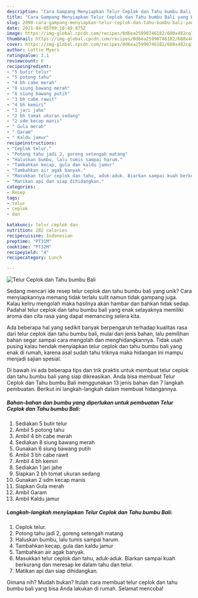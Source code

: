 ```yaml
---
description: "Cara Gampang Menyiapkan Telur Ceplok dan Tahu bumbu Bali yang Bisa Manjain Lidah"
title: "Cara Gampang Menyiapkan Telur Ceplok dan Tahu bumbu Bali yang Bisa Manjain Lidah"
slug: 2098-cara-gampang-menyiapkan-telur-ceplok-dan-tahu-bumbu-bali-yang-bisa-manjain-lidah
date: 2021-04-05T09:10:49.875Z
image: https://img-global.cpcdn.com/recipes/0d6ea25990746182/680x482cq70/telur-ceplok-dan-tahu-bumbu-bali-foto-resep-utama.jpg
thumbnail: https://img-global.cpcdn.com/recipes/0d6ea25990746182/680x482cq70/telur-ceplok-dan-tahu-bumbu-bali-foto-resep-utama.jpg
cover: https://img-global.cpcdn.com/recipes/0d6ea25990746182/680x482cq70/telur-ceplok-dan-tahu-bumbu-bali-foto-resep-utama.jpg
author: Lottie Myers
ratingvalue: 3.1
reviewcount: 6
recipeingredient:
- "5 butir telur"
- "5 potong tahu"
- "4 bh cabe merah"
- "8 siung bawang merah"
- "6 siung bawang putih"
- "3 bh cabe rawit"
- "4 bh kemiri"
- "1 jari jahe"
- "2 bh tomat ukuran sedang"
- "2 sdm kecap manis"
- " Gula merah"
- " Garam"
- " Kaldu jamur"
recipeinstructions:
- "Ceplok telur."
- "Potong tahu jadi 2, goreng setengah matang"
- "Haluskan bumbu, lalu tumis sampai harum."
- "Tambahkan kecap, gula dan kaldu jamur"
- "Tambahkan air agak banyak."
- "Masukkan telur ceplok dan tahu, aduk-aduk. Biarkan sampai kuah berkurang dan meresap ke dalam tahu dan telur."
- "Matikan api dan siap dihidangkan."
categories:
- Resep
tags:
- telur
- ceplok
- dan

katakunci: telur ceplok dan 
nutrition: 282 calories
recipecuisine: Indonesian
preptime: "PT31M"
cooktime: "PT32M"
recipeyield: "4"
recipecategory: Lunch

---
```



![Telur Ceplok dan Tahu bumbu Bali](https://img-global.cpcdn.com/recipes/0d6ea25990746182/680x482cq70/telur-ceplok-dan-tahu-bumbu-bali-foto-resep-utama.jpg)

Sedang mencari ide resep telur ceplok dan tahu bumbu bali yang unik? Cara menyiapkannya memang tidak terlalu sulit namun tidak gampang juga. Kalau keliru mengolah maka hasilnya akan hambar dan bahkan tidak sedap. Padahal telur ceplok dan tahu bumbu bali yang enak selayaknya memiliki aroma dan cita rasa yang dapat memancing selera kita.



Ada beberapa hal yang sedikit banyak berpengaruh terhadap kualitas rasa dari telur ceplok dan tahu bumbu bali, mulai dari jenis bahan, lalu pemilihan bahan segar sampai cara mengolah dan menghidangkannya. Tidak usah pusing kalau hendak menyiapkan telur ceplok dan tahu bumbu bali yang enak di rumah, karena asal sudah tahu triknya maka hidangan ini mampu menjadi sajian spesial.


Di bawah ini ada beberapa tips dan trik praktis untuk membuat telur ceplok dan tahu bumbu bali yang siap dikreasikan. Anda bisa membuat Telur Ceplok dan Tahu bumbu Bali menggunakan 13 jenis bahan dan 7 langkah pembuatan. Berikut ini langkah-langkah dalam membuat hidangannya.

<!--inarticleads1-->

##### Bahan-bahan dan bumbu yang diperlukan untuk pembuatan Telur Ceplok dan Tahu bumbu Bali:

1. Sediakan 5 butir telur
1. Ambil 5 potong tahu
1. Ambil 4 bh cabe merah
1. Sediakan 8 siung bawang merah
1. Gunakan 6 siung bawang putih
1. Ambil 3 bh cabe rawit
1. Ambil 4 bh kemiri
1. Sediakan 1 jari jahe
1. Siapkan 2 bh tomat ukuran sedang
1. Gunakan 2 sdm kecap manis
1. Siapkan  Gula merah
1. Ambil  Garam
1. Ambil  Kaldu jamur




<!--inarticleads2-->

##### Langkah-langkah menyiapkan Telur Ceplok dan Tahu bumbu Bali:

1. Ceplok telur.
1. Potong tahu jadi 2, goreng setengah matang
1. Haluskan bumbu, lalu tumis sampai harum.
1. Tambahkan kecap, gula dan kaldu jamur
1. Tambahkan air agak banyak.
1. Masukkan telur ceplok dan tahu, aduk-aduk. Biarkan sampai kuah berkurang dan meresap ke dalam tahu dan telur.
1. Matikan api dan siap dihidangkan.




Gimana nih? Mudah bukan? Itulah cara membuat telur ceplok dan tahu bumbu bali yang bisa Anda lakukan di rumah. Selamat mencoba!
